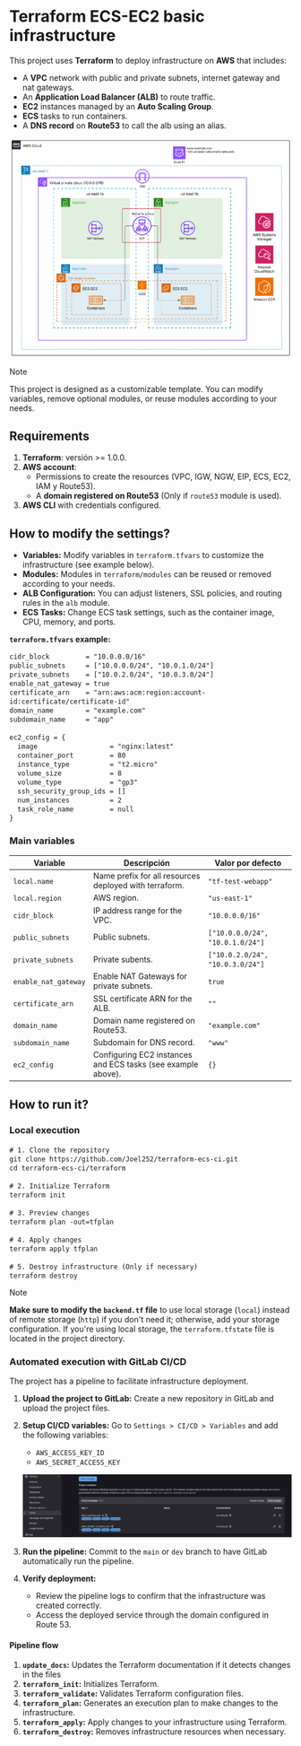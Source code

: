 # Terraform ECS-EC2 basic infrastructure

This project uses **Terraform** to deploy infrastructure on **AWS** that includes:

- A **VPC** network with public and private subnets, internet gateway and nat gateways.
- An **Application Load Balancer (ALB)** to route traffic.
- **EC2** instances managed by an **Auto Scaling Group**.
- **ECS** tasks to run containers.
- A **DNS record** on **Route53** to call the alb using an alias.

![architecture](images/architecture.png)

> [!note]
> This project is designed as a customizable template. You can modify variables, remove optional modules, or reuse modules according to your needs.

## Requirements

1. **Terraform**: versión >= 1.0.0.
2. **AWS account**:
    - Permissions to create the resources (VPC, IGW, NGW, EIP, ECS, EC2, IAM y Route53).
    - A **domain registered on Route53** (Only if `route53` module is used).
3. **AWS CLI** with credentials configured.

## How to modify the settings?

- **Variables:** Modify variables in `terraform.tfvars` to customize the infrastructure (see example below).
- **Modules:** Modules in `terraform/modules` can be reused or removed according to your needs.
- **ALB Configuration:** You can adjust listeners, SSL policies, and routing rules in the `alb` module.
- **ECS Tasks:** Change ECS task settings, such as the container image, CPU, memory, and ports.

**`terraform.tfvars` example:**

```hcl
cidr_block         = "10.0.0.0/16"
public_subnets     = ["10.0.0.0/24", "10.0.1.0/24"]
private_subnets    = ["10.0.2.0/24", "10.0.3.0/24"]
enable_nat_gateway = true
certificate_arn    = "arn:aws:acm:region:account-id:certificate/certificate-id"
domain_name        = "example.com"
subdomain_name     = "app"

ec2_config = {
  image                  = "nginx:latest"
  container_port         = 80
  instance_type          = "t2.micro"
  volume_size            = 8
  volume_type            = "gp3"
  ssh_security_group_ids = []
  num_instances          = 2
  task_role_name         = null
}
```

### Main variables

| Variable              | Descripción                                                   | Valor por defecto                |
|-----------------------|---------------------------------------------------------------|----------------------------------|
| `local.name`          | Name prefix for all resources deployed with terraform.        | `"tf-test-webapp"`               |
| `local.region`        | AWS region.                                                   | `"us-east-1"`                    |
| `cidr_block`          | IP address range for the VPC.                                 | `"10.0.0.0/16"`                  |
| `public_subnets`      | Public subnets.                                               | `["10.0.0.0/24", "10.0.1.0/24"]` |
| `private_subnets`     | Private subents.                                              | `["10.0.2.0/24", "10.0.3.0/24"]` |
| `enable_nat_gateway`  | Enable NAT Gateways for private subnets.                      | `true`                           |
| `certificate_arn`     | SSL certificate ARN for the ALB.                              | `""`                             |
| `domain_name`         | Domain name registered on Route53.                            | `"example.com"`                  |
| `subdomain_name`      | Subdomain for DNS record.                                     | `"www"`                          |
| `ec2_config`          | Configuring EC2 instances and ECS tasks (see example above).  | `{}`                             |

## How to run it?

### Local execution

```shell
# 1. Clone the repository
git clone https://github.com/Joel252/terraform-ecs-ci.git
cd terraform-ecs-ci/terraform

# 2. Initialize Terraform
terraform init

# 3. Preview changes
terraform plan -out=tfplan

# 4. Apply changes
terraform apply tfplan

# 5. Destroy infrastructure (Only if necessary)
terraform destroy
```

> [!note]
> **Make sure to modify the `backend.tf` file** to use local storage (`local`) instead of remote storage (`http`) if you don't need it; otherwise, add your storage configuration. If you're using local storage, the `terraform.tfstate` file is located in the project directory.

### Automated execution with GitLab CI/CD

The project has a pipeline to facilitate infrastructure deployment.

1. **Upload the project to GitLab:** Create a new repository in GitLab and upload the project files.
2. **Setup CI/CD variables:** Go to `Settings > CI/CD > Variables` and add the following variables:
    - `AWS_ACCESS_KEY_ID`
    - `AWS_SECRET_ACCESS_KEY`

    ![gitlab variables](images/variables.png)
3. **Run the pipeline:** Commit to the `main` or `dev` branch to have GitLab automatically run the pipeline.
4. **Verify deployment:**

    - Review the pipeline logs to confirm that the infrastructure was created correctly.
    - Access the deployed service through the domain configured in Route 53.

#### Pipeline flow

1. **`update_docs`:** Updates the Terraform documentation if it detects changes in the files
2. **`terraform_init`:** Initializes Terraform.
3. **`terraform_validate`:** Validates Terraform configuration files.
4. **`terraform_plan`:** Generates an execution plan to make changes to the infrastructure.
5. **`terraform_apply`:** Apply changes to your infrastructure using Terraform.
6. **`terraform_destroy`:** Removes infrastructure resources when necessary.
